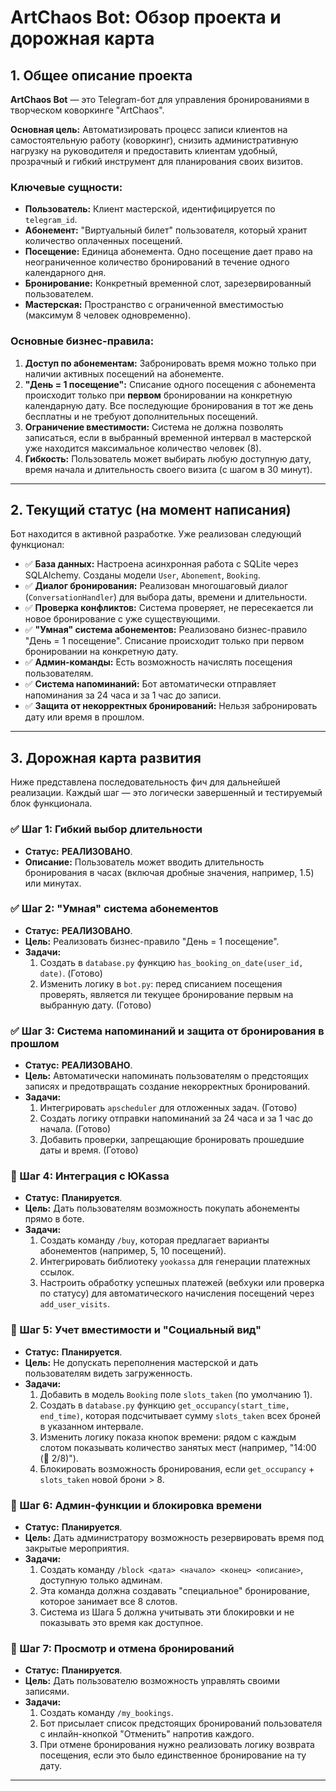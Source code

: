 # ArtChaos Bot: Обзор проекта и дорожная карта

## 1. Общее описание проекта

**ArtChaos Bot** — это Telegram-бот для управления бронированиями в творческом коворкинге "ArtChaos".

**Основная цель:** Автоматизировать процесс записи клиентов на самостоятельную работу (коворкинг), снизить административную нагрузку на руководителя и предоставить клиентам удобный, прозрачный и гибкий инструмент для планирования своих визитов.

### Ключевые сущности:

*   **Пользователь:** Клиент мастерской, идентифицируется по `telegram_id`.
*   **Абонемент:** "Виртуальный билет" пользователя, который хранит количество оплаченных посещений.
*   **Посещение:** Единица абонемента. Одно посещение дает право на неограниченное количество бронирований в течение одного календарного дня.
*   **Бронирование:** Конкретный временной слот, зарезервированный пользователем.
*   **Мастерская:** Пространство с ограниченной вместимостью (максимум 8 человек одновременно).

### Основные бизнес-правила:

1.  **Доступ по абонементам:** Забронировать время можно только при наличии активных посещений на абонементе.
2.  **"День = 1 посещение":** Списание одного посещения с абонемента происходит только при **первом** бронировании на конкретную календарную дату. Все последующие бронирования в тот же день бесплатны и не требуют дополнительных посещений.
3.  **Ограничение вместимости:** Система не должна позволять записаться, если в выбранный временной интервал в мастерской уже находится максимальное количество человек (8).
4.  **Гибкость:** Пользователь может выбирать любую доступную дату, время начала и длительность своего визита (с шагом в 30 минут).

---

## 2. Текущий статус (на момент написания)

Бот находится в активной разработке. Уже реализован следующий функционал:

*   ✅ **База данных:** Настроена асинхронная работа с SQLite через SQLAlchemy. Созданы модели `User`, `Abonement`, `Booking`.
*   ✅ **Диалог бронирования:** Реализован многошаговый диалог (`ConversationHandler`) для выбора даты, времени и длительности.
*   ✅ **Проверка конфликтов:** Система проверяет, не пересекается ли новое бронирование с уже существующими.
*   ✅ **"Умная" система абонементов:** Реализовано бизнес-правило "День = 1 посещение". Списание происходит только при первом бронировании на конкретную дату.
*   ✅ **Админ-команды:** Есть возможность начислять посещения пользователям.
*   ✅ **Система напоминаний:** Бот автоматически отправляет напоминания за 24 часа и за 1 час до записи.
*   ✅ **Защита от некорректных бронирований:** Нельзя забронировать дату или время в прошлом.

---

## 3. Дорожная карта развития

Ниже представлена последовательность фич для дальнейшей реализации. Каждый шаг — это логически завершенный и тестируемый блок функционала.

### ✅ Шаг 1: Гибкий выбор длительности
*   **Статус:** **РЕАЛИЗОВАНО**.
*   **Описание:** Пользователь может вводить длительность бронирования в часах (включая дробные значения, например, 1.5) или минутах.

### ✅ Шаг 2: "Умная" система абонементов
*   **Статус:** **РЕАЛИЗОВАНО**.
*   **Цель:** Реализовать бизнес-правило "День = 1 посещение".
*   **Задачи:**
    1.  Создать в `database.py` функцию `has_booking_on_date(user_id, date)`. (Готово)
    2.  Изменить логику в `bot.py`: перед списанием посещения проверять, является ли текущее бронирование первым на выбранную дату. (Готово)

### ✅ Шаг 3: Система напоминаний и защита от бронирования в прошлом
*   **Статус:** **РЕАЛИЗОВАНО**.
*   **Цель:** Автоматически напоминать пользователям о предстоящих записях и предотвращать создание некорректных бронирований.
*   **Задачи:**
    1.  Интегрировать `apscheduler` для отложенных задач. (Готово)
    2.  Создать логику отправки напоминаний за 24 часа и за 1 час до начала. (Готово)
    3.  Добавить проверки, запрещающие бронировать прошедшие даты и время. (Готово)

### 🎯 Шаг 4: Интеграция с ЮKassa
*   **Статус:** **Планируется**.
*   **Цель:** Дать пользователям возможность покупать абонементы прямо в боте.
*   **Задачи:**
    1.  Создать команду `/buy`, которая предлагает варианты абонементов (например, 5, 10 посещений).
    2.  Интегрировать библиотеку `yookassa` для генерации платежных ссылок.
    3.  Настроить обработку успешных платежей (вебхуки или проверка по статусу) для автоматического начисления посещений через `add_user_visits`.

### 🎯 Шаг 5: Учет вместимости и "Социальный вид"
*   **Статус:** **Планируется**.
*   **Цель:** Не допускать переполнения мастерской и дать пользователям видеть загруженность.
*   **Задачи:**
    1.  Добавить в модель `Booking` поле `slots_taken` (по умолчанию 1).
    2.  Создать в `database.py` функцию `get_occupancy(start_time, end_time)`, которая подсчитывает сумму `slots_taken` всех броней в указанном интервале.
    3.  Изменить логику показа кнопок времени: рядом с каждым слотом показывать количество занятых мест (например, "14:00 (👤 2/8)").
    4.  Блокировать возможность бронирования, если `get_occupancy` + `slots_taken` новой брони > 8.

### 🎯 Шаг 6: Админ-функции и блокировка времени
*   **Статус:** **Планируется**.
*   **Цель:** Дать администратору возможность резервировать время под закрытые мероприятия.
*   **Задачи:**
    1.  Создать команду `/block <дата> <начало> <конец> <описание>`, доступную только админам.
    2.  Эта команда должна создавать "специальное" бронирование, которое занимает все 8 слотов.
    3.  Система из Шага 5 должна учитывать эти блокировки и не показывать это время как доступное.

### 🎯 Шаг 7: Просмотр и отмена бронирований
*   **Статус:** **Планируется**.
*   **Цель:** Дать пользователю возможность управлять своими записями.
*   **Задачи:**
    1.  Создать команду `/my_bookings`.
    2.  Бот присылает список предстоящих бронирований пользователя с инлайн-кнопкой "Отменить" напротив каждого.
    3.  При отмене бронирования нужно реализовать логику возврата посещения, если это было единственное бронирование на ту дату.

---